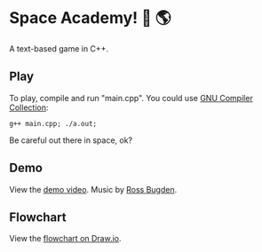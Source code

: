 # Space Academy! 🚀 🌎 

A text-based game in C++.

## Play

To play, compile and run "main.cpp". You could use [GNU Compiler Collection](https://gcc.gnu.org/):

```
g++ main.cpp; ./a.out; 
```

Be careful out there in space, ok?

## Demo

View the [demo video](https://drive.google.com/open?id=14a0Q4Lz7nAuMY27FlozwQ1inxpx7xwrf). Music by [Ross Bugden](https://www.youtube.com/channel/UCQKGLOK2FqmVgVwYferltKQ).

## Flowchart 

View the [flowchart on Draw.io](https://drive.google.com/file/d/1Wr5NatI6T6I1RdAbBxyoFlr4RiF80RLf/view?usp=sharing).
